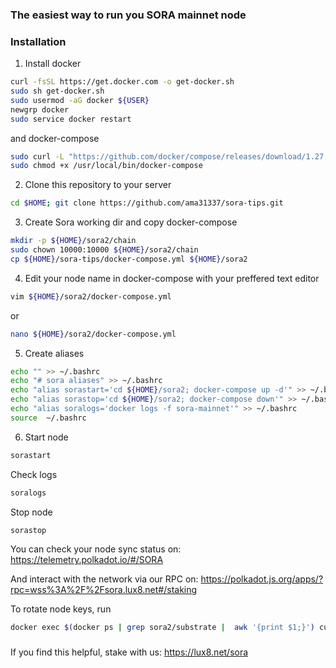 ### The easiest way to run you SORA mainnet node

### Installation
1. Install docker 
```sh
curl -fsSL https://get.docker.com -o get-docker.sh
sudo sh get-docker.sh
sudo usermod -aG docker ${USER}
newgrp docker
sudo service docker restart
```
and docker-compose
```sh
sudo curl -L "https://github.com/docker/compose/releases/download/1.27.4/docker-compose-$(uname -s)-$(uname -m)" -o /usr/local/bin/docker-compose
sudo chmod +x /usr/local/bin/docker-compose
```
2. Clone this repository to your server
```sh
cd $HOME; git clone https://github.com/ama31337/sora-tips.git
```
3. Create Sora working dir and copy docker-compose
```sh
mkdir -p ${HOME}/sora2/chain
sudo chown 10000:10000 ${HOME}/sora2/chain
cp ${HOME}/sora-tips/docker-compose.yml ${HOME}/sora2
```
4. Edit your node name in docker-compose with your preffered text editor
```sh
vim ${HOME}/sora2/docker-compose.yml
```
or
```sh
nano ${HOME}/sora2/docker-compose.yml
```
5. Create aliases
```sh
echo "" >> ~/.bashrc
echo "# sora aliases" >> ~/.bashrc
echo "alias sorastart='cd ${HOME}/sora2; docker-compose up -d'" >> ~/.bashrc
echo "alias sorastop='cd ${HOME}/sora2; docker-compose down'" >> ~/.bashrc
echo "alias soralogs='docker logs -f sora-mainnet'" >> ~/.bashrc
source  ~/.bashrc
``` 

6. Start node
```sh
sorastart
```
 Check logs
```sh
soralogs
```
 Stop node
```sh
sorastop
```

You can check your node sync status on:
https://telemetry.polkadot.io/#/SORA

And interact with the network via our RPC on:
https://polkadot.js.org/apps/?rpc=wss%3A%2F%2Fsora.lux8.net#/staking

To rotate node keys, run
```sh
docker exec $(docker ps | grep sora2/substrate |  awk '{print $1;}') curl -s http://localhost:9933 -H "Content-Type: application/json" -d '{"id":1, "jsonrpc":"2.0", "method": "author_rotateKeys", "params”:[]}’
```
###
If you find this helpful, stake with us: https://lux8.net/sora
